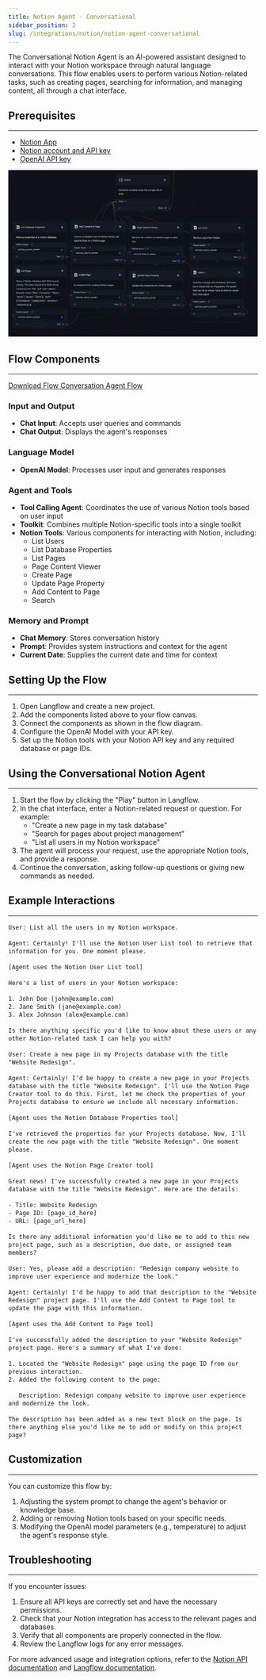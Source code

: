 ```yaml
---
title: Notion Agent - Conversational
sidebar_position: 2
slug: /integrations/notion/notion-agent-conversational
---
```


The Conversational Notion Agent is an AI-powered assistant designed to interact with your Notion workspace through natural language conversations. This flow enables users to perform various Notion-related tasks, such as creating pages, searching for information, and managing content, all through a chat interface.

## Prerequisites

---

- [Notion App](/integrations/notion/setup)
- [Notion account and API key](https://www.notion.so/my-integrations)
- [OpenAI API key](https://platform.openai.com/account/api-keys)


![Notion Components Toolkit](./notion_conversational_agent_tools.png)

## Flow Components

---

[Download Flow Conversation Agent Flow](./Conversational_Notion_Agent.json)

### Input and Output
- **Chat Input**: Accepts user queries and commands
- **Chat Output**: Displays the agent's responses

### Language Model
- **OpenAI Model**: Processes user input and generates responses

### Agent and Tools
- **Tool Calling Agent**: Coordinates the use of various Notion tools based on user input
- **Toolkit**: Combines multiple Notion-specific tools into a single toolkit
- **Notion Tools**: Various components for interacting with Notion, including:
  - List Users
  - List Database Properties
  - List Pages
  - Page Content Viewer
  - Create Page
  - Update Page Property
  - Add Content to Page
  - Search

### Memory and Prompt
- **Chat Memory**: Stores conversation history
- **Prompt**: Provides system instructions and context for the agent
- **Current Date**: Supplies the current date and time for context

## Setting Up the Flow

---

1. Open Langflow and create a new project.
2. Add the components listed above to your flow canvas.
3. Connect the components as shown in the flow diagram.
4. Configure the OpenAI Model with your API key.
5. Set up the Notion tools with your Notion API key and any required database or page IDs.

## Using the Conversational Notion Agent

---

1. Start the flow by clicking the "Play" button in Langflow.
2. In the chat interface, enter a Notion-related request or question. For example:
   - "Create a new page in my task database"
   - "Search for pages about project management"
   - "List all users in my Notion workspace"
3. The agent will process your request, use the appropriate Notion tools, and provide a response.
4. Continue the conversation, asking follow-up questions or giving new commands as needed.

## Example Interactions

---

```
User: List all the users in my Notion workspace.

Agent: Certainly! I'll use the Notion User List tool to retrieve that information for you. One moment please.

[Agent uses the Notion User List tool]

Here's a list of users in your Notion workspace:

1. John Doe (john@example.com)
2. Jane Smith (jane@example.com)
3. Alex Johnson (alex@example.com)

Is there anything specific you'd like to know about these users or any other Notion-related task I can help you with?

User: Create a new page in my Projects database with the title "Website Redesign".

Agent: Certainly! I'd be happy to create a new page in your Projects database with the title "Website Redesign". I'll use the Notion Page Creator tool to do this. First, let me check the properties of your Projects database to ensure we include all necessary information.

[Agent uses the Notion Database Properties tool]

I've retrieved the properties for your Projects database. Now, I'll create the new page with the title "Website Redesign". One moment please.

[Agent uses the Notion Page Creator tool]

Great news! I've successfully created a new page in your Projects database with the title "Website Redesign". Here are the details:

- Title: Website Redesign
- Page ID: [page_id_here]
- URL: [page_url_here]

Is there any additional information you'd like me to add to this new project page, such as a description, due date, or assigned team members?

User: Yes, please add a description: "Redesign company website to improve user experience and modernize the look."

Agent: Certainly! I'd be happy to add that description to the "Website Redesign" project page. I'll use the Add Content to Page tool to update the page with this information.

[Agent uses the Add Content to Page tool]

I've successfully added the description to your "Website Redesign" project page. Here's a summary of what I've done:

1. Located the "Website Redesign" page using the page ID from our previous interaction.
2. Added the following content to the page:

   Description: Redesign company website to improve user experience and modernize the look.

The description has been added as a new text block on the page. Is there anything else you'd like me to add or modify on this project page?

```

## Customization

---

You can customize this flow by:

1. Adjusting the system prompt to change the agent's behavior or knowledge base.
2. Adding or removing Notion tools based on your specific needs.
3. Modifying the OpenAI model parameters (e.g., temperature) to adjust the agent's response style.

## Troubleshooting

---

If you encounter issues:

1. Ensure all API keys are correctly set and have the necessary permissions.
2. Check that your Notion integration has access to the relevant pages and databases.
3. Verify that all components are properly connected in the flow.
4. Review the Langflow logs for any error messages.

For more advanced usage and integration options, refer to the [Notion API documentation](https://developers.notion.com/) and [Langflow documentation](/).